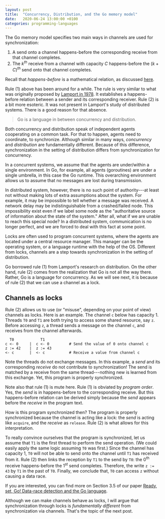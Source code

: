 ```yaml
---
layout: post
title:  "Concurrency, Distribution, and the Go memory model"
date:   2020-06-24 13:00:00 +0100
categories: programming-languages
---
```

<script type="text/x-mathjax-config">
MathJax.Hub.Config({
  tex2jax: {
    inlineMath: [['$','$'], ['\\(','\\)']],
    processEscapes: true
  }
});
</script>
<script src="https://cdnjs.cloudflare.com/ajax/libs/mathjax/2.7.0/MathJax.js?config=TeX-AMS-MML_HTMLorMML" type="text/javascript"></script>

The Go memory model specifies two main ways in channels are used for synchronization:

1. A send onto a channel happens-before the corresponding receive from that channel completes.
2. The $k^{th}$ receive from a channel with capacity $C$ happens-before the $(k+C)^{th}$ send onto that channel completes.

Recall that *happens-before* is a mathematical relation, as discussed [here][mmhb].

Rule (1) above has been around for a while.  The rule is very similar to what was originally proposed by [Lamport in 1978][lamport78].  It establishes a happens-before relation between a sender and its corresponding receiver.
Rule (2) is a bit more esoteric.  It was not present in Lamport's study of distributed systems.  There is a good reason for that absence.

<!--more-->

> Go is a language in between concurrency and distribution.

Both concurrency and distribution speak of independent agents cooperating on a common task.  For that to happen, agents need to coordinate, to synchronize.  Although similar in many ways, *concurrency* and *distribution* are fundamentally different.  Because of this difference, synchronization in the setting of distribution differs from synchronization for concurrency.

In a concurrent systems, we assume that the agents are under/within a single environment.  In Go, for example, all agents (goroutines) are under a single umbrella, in this case the Go runtime.  This overarching environment allows us to assume that no messages are lost during transmission.

In distributed system, however, there is no such point of authority---at least not without making lots of extra assumptions about the system.  For example, it may be impossible to tell whether a message was received.  A network delay may be indistinguishable from a crashed/failed node.  This impossibility exist even if we label some node as the "authoritative source of information about the state of the system."  After all, what if we are unable to reach this special node?  In a distributed system, communication is no longer perfect, and we are forced to deal with this fact at some point.

Locks are often used to program concurrent systems, where the agents are located under a central resource manager.  This manager can be the operating system, or a language runtime with the help of the OS.  Different from locks, channels are a step towards synchronization in the setting of distribution.

Go borrowed rule (1) from Lamport's research on distribution.  On the other hand, rule (2) comes from the realization that Go is not all the way there.  Rather, Go is a language for concurrency.  As we will see next, it is because of rule (2) that we can use a channel as a lock.



## Channels as locks

Rule (2) allows us to use (or "misuse", depending on your point of view) channels as locks.  Here is an example.  The channel `c` below has capacity 1.  Threads `T0` and `T1` are both trying to access some shared resource, say `z`.  Before accessing `z`, a thread sends a message on the channel `c`, and receives from the channel afterwards.




```
  T0            T1
c <- 0     |  c <- 0         # Send the value of 0 onto channel c
z := 42    |  z := 43
<- c       |  <- c           # Receive a value from channel c
```

Note the threads do not exchange messages.  In this example, a *send* and its corresponding *receive* do not contribute to synchronization!  The send is matched by a receive from the same thread---nothing new is learned from this exchange.  Yet, this program is properly synchronized.  

Note also that rule (1) is mute here.  Rule (1) is obviated by *program order*.  Yes, the *send* is in happens-before to the corresponding receive.  But this happens-before relation can be derived simply because the *send* appears before the *receive* in the program text.  

How is this program synchronized then?  The program is properly synchronized because the channel is acting like a lock: the *send* is acting like `acquire`, and the *receive* as `release`.  Rule (2) is what allows for this interpretation.

To really convince ourselves that the program is synchronized, let us assume that `T1` is the first thread to perform the send operation.  (We could easily apply the same logic assuming `T0` was first.)  Since the channel has capacity 1, `T0` will not be able to send onto the channel until `T1` has received from it.  Rule (2) then links the reception by `T1` to the send by `T0`:  the 0<sup>th</sup> receive happens-before the 1<sup>st</sup> send completes.  Therefore, the write `z := 43` by `T1` in the past of `T0`.  Finally, we conclude that, `T0` can access `z` without causing a data race.

If you are interested, you can find more on Section 3.5 of our paper [Ready, set, Go! Data-race detection and the Go language][readysetgo].

Although we can make channels behave as locks, I will argue that synchronization through locks is *fundamentally different* from synchronization via channels.  That's the topic of the next post. <!-- TODO [next post][channelsvlocks]. -->


[mmp1]: /programming-languages/2020/03/05/memory-models.html
[mmp2]: /programming-languages/2020/03/06/weak-memory-models.html
[mmgo]: /programming-languages/2020/03/12/gomm.html
[mmhb]: /programming-languages/2020/03/11/mm-hb.html
[channelsvlocks]: TODO
[gomm]: https://golang.org/ref/mem
[lamport78]: https://dl.acm.org/doi/abs/10.1145/3335772.3335934
[readysetgo]: https://doi.org/10.1016/j.scico.2020.102473
